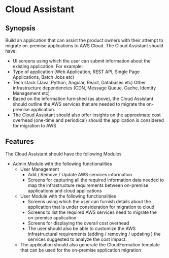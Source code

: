 # Cloud Assistant #
## Synopsis ##
Build an application that can assist the product owners with their attempt to migrate on-premise applications to AWS Cloud.
The Cloud Assistant should have:
- UI screens using which the user can submit information about the existing application. For example:
- Type of application (Web Application, REST API, Single Page Applications, Batch Jobs etc)
- Tech stack (Java, Python, Angular, React, Databases etc)
Other infrastructure dependencies (CDN, Message Queue, Cache, Identity Management etc)
- Based on the information furnished (as above), the Cloud Assistant should outline the AWS services that are needed to migrate the on-premise application.
- The Cloud Assistant should also offer insights on the approximate cost overhead (one-time and periodical) should the application is considered for migration to AWS

## Features ##
The Cloud Assistant should have the following Modules
- Admin Module with the following functionalities
    - User Management
        - Add / Remove / Update AWS services information
        - Screens for capturing all the required information data needed to map the infrastructure requirements between on-premise applications and cloud applications
    - User Module with the following functionalities
        - Screens using which the user can furnish details about the application that is under consideration for migration to cloud
        - Screens to list the required AWS services need to migrate the on-premise application
        - Screens for displaying the overall cost overhead
        - The user should also be able to customize the AWS infrastructural requirements (adding / removing / updating ) the services suggested to analyze the cost impact.
    - The application should also generate the CloudFormation template that can be used for the on-premise application migration

